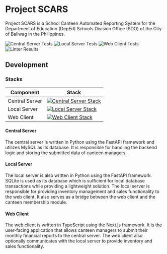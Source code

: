 # Project SCARS

Project SCARS is a School Canteen Automated Reporting System for the Department
of Education (DepEd) Schools Division Office (SDO) of the City of Baliwag in
the Philippines.

![Central Server Tests](https://github.com/Chris1320/inTransit/actions/workflows/central-server-tests.yml/badge.svg)
![Local Server Tests](https://github.com/Chris1320/inTransit/actions/workflows/local-server-tests.yml/badge.svg)
![Web Client Tests](https://github.com/Chris1320/inTransit/actions/workflows/web-client-tests.yml/badge.svg)
![Linter Results](https://github.com/Chris1320/inTransit/actions/workflows/lint.yml/badge.svg)

## Development

### Stacks

| Component      | Stack                                                                                                            |
| -------------- | ---------------------------------------------------------------------------------------------------------------- |
| Central Server | [![Central Server Stack](https://skillicons.dev/icons?i=py,fastapi,mysql,docker)](#central-server)               |
| Local Server   | [![Local Server Stack](https://skillicons.dev/icons?i=py,fastapi,sqlite,arduino)](#local-server)                 |
| Web Client     | [![Web Client Stack](https://skillicons.dev/icons?i=ts,react,tailwind,nextjs)](#web-client) |

#### Central Server

The central server is written in Python using the FastAPI framework and
utilizes MySQL as its database. It is responsible for handling the
backend logic and storing the submitted data of canteen managers.

#### Local Server

The local server is also written in Python using the FastAPI framework.
SQLite is used as its database which is sufficient for local database
transactions while providing a lightweight solution. The local server
is responsible for providing inventory management and sales functionality
to the web client. It also serves as a bridge between the web client
and the canteen membership module.

#### Web Client

The web client is written in TypeScript using the Next.js framework. It
is the user-facing application that allows canteen managers to submit
their monthly financial reports to the central server. The web client
also optionally communicates with the local server to provide inventory
and sales functionality.
